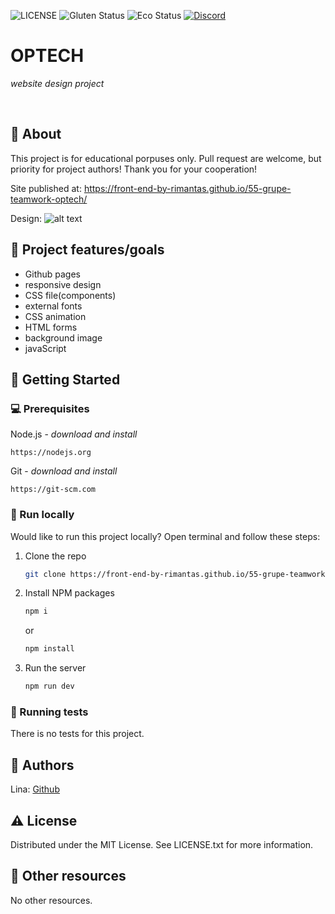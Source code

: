 ![LICENSE](https://img.shields.io/badge/license-MIT-blue.svg?style=flat-square)
![Gluten Status](https://img.shields.io/badge/Gluten-Free-green.svg)
![Eco Status](https://img.shields.io/badge/ECO-Friendly-green.svg)
[![Discord](https://discord.com/api/guilds/571393319201144843/widget.png)](https://discord.gg/dRwW4rw)

# OPTECH

_website design project_

<br>

## 🌟 About

This project is for educational porpuses only. Pull request are welcome, but priority for project authors! Thank you for your cooperation!

Site published at: https://front-end-by-rimantas.github.io/55-grupe-teamwork-optech/

Design: ![alt text](https://optech-next.vercel.app/home-6)

## 🎯 Project features/goals

-   Github pages
-   responsive design
-   CSS file(components)
-   external fonts
-   CSS animation
-   HTML forms
-   background image
-   javaScript
        

## 🧰 Getting Started

### 💻 Prerequisites

Node.js - _download and install_

```
https://nodejs.org
```

Git - _download and install_

```
https://git-scm.com
```

### 🏃 Run locally

Would like to run this project locally? Open terminal and follow these steps:

1. Clone the repo
    ```sh
    git clone https://front-end-by-rimantas.github.io/55-grupe-teamwork-optech/
    ```
2. Install NPM packages
    ```sh
    npm i
    ```
    or
    ```sh
    npm install
    ```
3. Run the server
    ```sh
    npm run dev
    ```

### 🧪 Running tests

There is no tests for this project.

## 🎅 Authors

Lina: [Github](https://github.com/cyber9933)

## ⚠️ License

Distributed under the MIT License. See LICENSE.txt for more information.

## 🔗 Other resources

No other resources.
